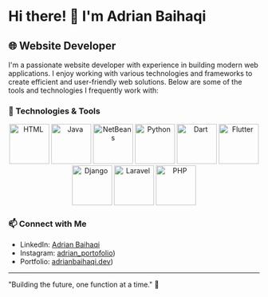 # Hi there! 👋 I'm Adrian Baihaqi

## 🌐 Website Developer

I'm a passionate website developer with experience in building modern web applications. I enjoy working with various technologies and frameworks to create efficient and user-friendly web solutions. Below are some of the tools and technologies I frequently work with:

### 🚀 Technologies & Tools

<p align="center">
  <img src="https://img.shields.io/badge/-black?style=flat-square&logo=html5&logoColor=orange&label=" alt="HTML" height="80"/>
  <img src="https://img.shields.io/badge/-black?style=flat-square&logo=java&logoColor=red&label=" alt="Java" height="80"/>
  <img src="https://img.shields.io/badge/-black?style=flat-square&logo=apache-netbeans-ide&logoColor=blue&label=" alt="NetBeans" height="80"/>
  <img src="https://img.shields.io/badge/-black?style=flat-square&logo=python&logoColor=yellow&label=" alt="Python" height="80"/>
  <img src="https://img.shields.io/badge/-black?style=flat-square&logo=dart&logoColor=blue&label=" alt="Dart" height="80"/>
  <img src="https://img.shields.io/badge/-black?style=flat-square&logo=flutter&logoColor=lightblue&label=" alt="Flutter" height="80"/>
  <img src="https://img.shields.io/badge/-black?style=flat-square&logo=django&logoColor=green&label=" alt="Django" height="80"/>
  <img src="https://img.shields.io/badge/-black?style=flat-square&logo=laravel&logoColor=red&label=" alt="Laravel" height="80"/>
  <img src="https://img.shields.io/badge/-black?style=flat-square&logo=php&logoColor=blue&label=" alt="PHP" height="80"/>
</p>

### 📫 Connect with Me

- LinkedIn: [Adrian Baihaqi](https://www.linkedin.com/in/adrianbaihaqi/)
- Instagram: [adrian_portofolio](https://www.instagram.com/adrian_portofolio/))
- Portfolio: [adrianbaihaqi.dev](https://krncw5936.github.io/porto2/))

---

"Building the future, one function at a time." 🌟
